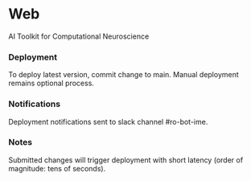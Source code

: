 # Web
AI Toolkit for Computational Neuroscience

### Deployment
To deploy latest version, commit change to main.
Manual deployment remains optional process.

### Notifications
Deployment notifications sent to slack channel #ro-bot-ime.

### Notes
Submitted changes will trigger deployment with short latency (order of magnitude: tens of seconds).